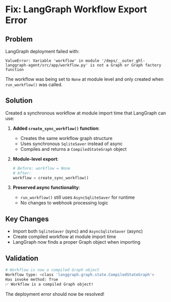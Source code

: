 # Fix: LangGraph Workflow Export Error

## Problem
LangGraph deployment failed with:
```
ValueError: Variable 'workflow' in module '/deps/__outer_ghl-langgraph-agent/src/app/workflow.py' is not a Graph or Graph factory function
```

The workflow was being set to `None` at module level and only created when `run_workflow()` was called.

## Solution
Created a synchronous workflow at module import time that LangGraph can use:

1. **Added `create_sync_workflow()` function**:
   - Creates the same workflow graph structure
   - Uses synchronous `SqliteSaver` instead of async
   - Compiles and returns a `CompiledStateGraph` object

2. **Module-level export**:
   ```python
   # Before: workflow = None
   # After: 
   workflow = create_sync_workflow()
   ```

3. **Preserved async functionality**:
   - `run_workflow()` still uses `AsyncSqliteSaver` for runtime
   - No changes to webhook processing logic

## Key Changes
- Import both `SqliteSaver` (sync) and `AsyncSqliteSaver` (async)
- Create compiled workflow at module import time
- LangGraph now finds a proper Graph object when importing

## Validation
```bash
# Workflow is now a compiled Graph object
Workflow type: <class 'langgraph.graph.state.CompiledStateGraph'>
Has invoke method: True
✅ Workflow is a compiled Graph object!
```

The deployment error should now be resolved!